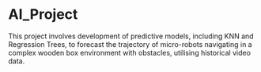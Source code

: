 # AI_Project
This project involves development of predictive models, including KNN and Regression Trees, to forecast the trajectory of micro-robots navigating in a complex wooden box environment with obstacles, utilising historical video data.
